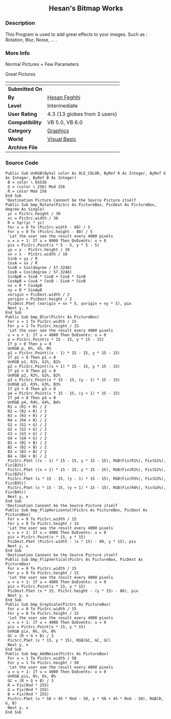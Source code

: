 ﻿<div align="center">

## Hesan's Bitmap Works


</div>

### Description

This Program is used to add great effects to your images. Such as : Rotation, Blur, Noise, ... .
 
### More Info
 
Normal Pictures + Few Parameters

Great Pictures


<span>             |<span>
---                |---
**Submitted On**   |
**By**             |[Hesan Feghhi](https://github.com/Planet-Source-Code/PSCIndex/blob/master/ByAuthor/hesan-feghhi.md)
**Level**          |Intermediate
**User Rating**    |4.3 (13 globes from 3 users)
**Compatibility**  |VB 5\.0, VB 6\.0
**Category**       |[Graphics](https://github.com/Planet-Source-Code/PSCIndex/blob/master/ByCategory/graphics__1-46.md)
**World**          |[Visual Basic](https://github.com/Planet-Source-Code/PSCIndex/blob/master/ByWorld/visual-basic.md)
**Archive File**   |[](https://github.com/Planet-Source-Code/hesan-feghhi-hesan-s-bitmap-works__1-25548/archive/master.zip)





### Source Code

```
Public Sub UnRGB(ByVal color As OLE_COLOR, ByRef R As Integer, ByRef G As Integer, ByRef B As Integer)
 B = color \ 65536
 G = (color \ 256) Mod 256
 R = color Mod 256
End Sub
'Destination Picture Cannont be the Source Picture itself
Public Sub bmp_Rotate(PicSrc As PictureBox, PicDest As PictureBox, degree As Single)
 yc = PicSrc.height / 30
 xc = PicSrc.width / 30
 R = Sqr(yc * yc)
 For x = 0 To (PicSrc.width - 80) / 5
 For y = 0 To (PicSrc.height - 80) / 5
 'Let the user see the result every 4000 pixels
 u = u + 1: If u = 8000 Then DoEvents: u = 0
 pix = PicSrc.Point(x * 5 - 5, y * 5 - 5)
 yy = y - PicSrc.height / 10
 xx = x - PicSrc.width / 10
 SinA = yy / R
 CosA = xx / R
 SinB = Sin(degree / 57.3248)
 CosB = Cos(degree / 57.3248)
 SinApB = SinA * CosB + CosA * SinB
 CosApB = CosA * CosB - SinA * SinB
 nx = R * CosApB
 ny = R * SinApB
 xorigin = PicDest.width / 2
 yorigin = PicDest.height / 2
 PicDest.PSet (xorigin + nx * 5, yorigin + ny * 5), pix
 Next y, x
End Sub
Public Sub bmp_Blur(PicSrc As PictureBox)
 For x = 1 To PicSrc.width / 15
 For y = 1 To PicSrc.height / 15
 'Let the user see the result every 4000 pixels
 u = u + 1: If u = 4000 Then DoEvents: u = 0
 p = PicSrc.Point(x * 15 - 15, y * 15 - 15)
 If p < 0 Then p = 0
 UnRGB p, R%, G%, B%
 p1 = PicSrc.Point((x - 1) * 15 - 15, y * 15 - 15)
 If p1 < 0 Then p1 = 0
 UnRGB p1, R1%, G1%, B1%
 p2 = PicSrc.Point((x + 1) * 15 - 15, y * 15 - 15)
 If p2 < 0 Then p2 = 0
 UnRGB p2, R2%, G2%, B2%
 p3 = PicSrc.Point(x * 15 - 15, (y - 1) * 15 - 15)
 UnRGB p3, R3%, G3%, B3%
 If p3 < 0 Then p3 = 0
 p4 = PicSrc.Point(x * 15 - 15, (y + 1) * 15 - 15)
 If p4 < 0 Then p4 = 0
 UnRGB p4, R4%, G4%, B4%
 R1 = (R1 + R) / 2
 R2 = (R2 + R) / 2
 R3 = (R3 + R) / 2
 R4 = (R4 + R) / 2
 G1 = (G1 + G) / 2
 G2 = (G2 + G) / 2
 G3 = (G3 + G) / 2
 G4 = (G4 + G) / 2
 B1 = (B1 + B) / 2
 B2 = (B2 + B) / 2
 B3 = (B3 + B) / 2
 B4 = (B4 + B) / 2
 PicSrc.PSet ((x - 1) * 15 - 15, y * 15 - 15), RGB(Fix(R1%), Fix(G1%), Fix(B1%))
 PicSrc.PSet ((x + 1) * 15 - 15, y * 15 - 15), RGB(Fix(R2%), Fix(G2%), Fix(B2%))
 PicSrc.PSet (x * 15 - 15, (y - 1) * 15 - 15), RGB(Fix(R3%), Fix(G3%), Fix(B3%))
 PicSrc.PSet (x * 15 - 15, (y + 1) * 15 - 15), RGB(Fix(R4%), Fix(G4%), Fix(B4%))
 Next y, x
End Sub
'Destination Cannont be the Source Picture itself
Public Sub bmp_FlipHorizontal(PicSrc As PictureBox, PicDest As PictureBox)
 For x = 0 To PicSrc.width / 15
 For y = 0 To PicSrc.height / 15
 'Let the user see the result every 4000 pixels
 u = u + 1: If u = 4000 Then DoEvents: u = 0
 pix = PicSrc.Point(x * 15, y * 15)
 PicDest.PSet (PicSrc.width - (x * 15) - 80, y * 15), pix
 Next y, x
End Sub
'Destination Cannont be the Source Picture itself
Public Sub bmp_FlipVertical(PicSrc As PictureBox, PicDest As PictureBox)
 For x = 0 To PicSrc.width / 15
 For y = 0 To PicSrc.height / 15
 'Let the user see the result every 4000 pixels
 u = u + 1: If u = 4000 Then DoEvents: u = 0
 pix = PicSrc.Point(x * 15, y * 15)
 PicDest.PSet (x * 15, PicSrc.height - (y * 15) - 80), pix
 Next y, x
End Sub
Public Sub bmp_GrayScale(PicSrc As PictureBox)
 For x = 0 To PicSrc.width / 15
 For y = 0 To PicSrc.height / 15
 'Let the user see the result every 4000 pixels
 u = u + 1: If u = 4000 Then DoEvents: u = 0
 pix = PicSrc.Point(x * 15, y * 15)
 UnRGB pix, R%, G%, B%
 GC = (R + G + B) / 3
 PicSrc.PSet (x * 15, y * 15), RGB(GC, GC, GC)
 Next y, x
End Sub
Public Sub bmp_AddNoise(PicSrc As PictureBox)
 For x = 1 To PicSrc.width / 50
 For y = 1 To PicSrc.height / 50
 'Let the user see the result every 4000 pixels
 u = u + 1: If u = 4000 Then DoEvents: u = 0
 UnRGB pix, R%, G%, B%
 GC = (R + G + B) / 3
 R = Fix(Rnd * 255)
 G = Fix(Rnd * 255)
 B = Fix(Rnd * 255)
 PicSrc.PSet (x * 50 + 45 * Rnd - 50, y * 50 + 45 * Rnd - 50), RGB(R, G, B)
 Next y, x
End Sub
```

